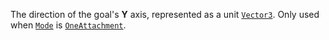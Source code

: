 The direction of the goal's **Y** axis, represented as a unit
[`Vector3`](https://create.roblox.com/docs/reference/engine/datatypes/Vector3). Only used when [`Mode`](https://create.roblox.com/docs/reference/engine/classes/AlignOrientation#Mode) is
[`OneAttachment`](https://create.roblox.com/docs/reference/engine/enums/OrientationAlignmentMode).
